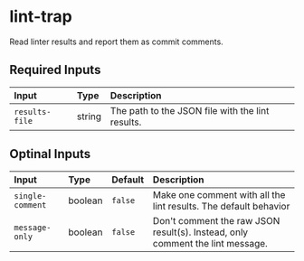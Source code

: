# lint-trap

Read linter results and report them as commit comments.

## Required Inputs

| Input | Type | Description |
|:---|:---|:---|
| `results-file` | string | The path to the JSON file with the lint results. |

## Optinal Inputs

| Input | Type | Default | Description |
|:---|:---|:---|:---|
| `single-comment` | boolean | `false` | Make one comment with all the lint results. The default behavior  |
| `message-only` | boolean | `false` | Don't comment the raw JSON result(s). Instead, only comment the lint message. |
